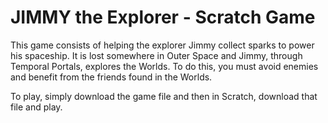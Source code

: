 # JIMMY the Explorer - Scratch Game
This game consists of helping the explorer Jimmy collect sparks to power his spaceship. It is lost somewhere in Outer Space and Jimmy, through Temporal Portals, explores the Worlds. To do this, you must avoid enemies and benefit from the friends found in the Worlds.

To play, simply download the game file and then in Scratch, download that file and play.
